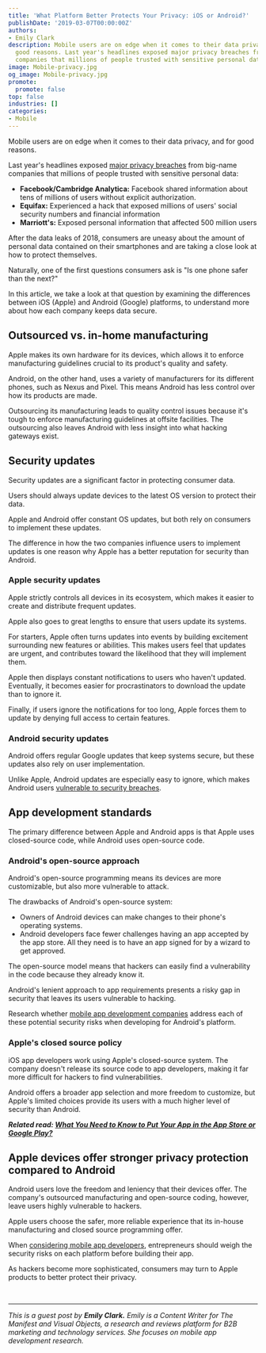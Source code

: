 ```yaml
---
title: 'What Platform Better Protects Your Privacy: iOS or Android?'
publishDate: '2019-03-07T00:00:00Z'
authors:
- Emily Clark
description: Mobile users are on edge when it comes to their data privacy, and for
  good reasons. Last year's headlines exposed major privacy breaches from big-name
  companies that millions of people trusted with sensitive personal data.
image: Mobile-privacy.jpg
og_image: Mobile-privacy.jpg
promote:
  promote: false
top: false
industries: []
categories:
- Mobile
---
```

<script type="application/ld+json">
{
 "@context": "https://schema.org",
 "@type": "Article",
 "author": "Emily Clark",
 "name": "What Platform Better Protects Your Privacy: iOS or Android?"
}
</script>

Mobile users are on edge when it comes to their data privacy, and for good reasons.

Last year's headlines exposed <a href="https://www.popsci.com/last-year-tech-2018/" target="_blank">major privacy breaches</a> from big-name companies that millions of people trusted with sensitive personal data: 

* **Facebook/Cambridge Analytica:** Facebook shared information about tens of millions of users without explicit authorization. 
* **Equifax:** Experienced a hack that exposed millions of users' social security numbers and financial information
* **Marriott's:** Exposed personal information that affected 500 million users

After the data leaks of 2018, consumers are uneasy about the amount of personal data contained on their smartphones and are taking a close look at how to protect themselves.

Naturally, one of the first questions consumers ask is "Is one phone safer than the next?"

In this article, we take a look at that question by examining the differences between iOS (Apple) and Android (Google) platforms, to understand more about how each company keeps data secure.

## Outsourced vs. in-home manufacturing

Apple makes its own hardware for its devices, which allows it to enforce manufacturing guidelines crucial to its product's quality and safety. 

Android, on the other hand, uses a variety of manufacturers for its different phones, such as Nexus and Pixel. This means Android has less control over how its products are made. 

Outsourcing its manufacturing leads to quality control issues because it's tough to enforce manufacturing guidelines at offsite facilities. The outsourcing also leaves Android with less insight into what hacking gateways exist.

## Security updates

Security updates are a significant factor in protecting consumer data. 

Users should always update devices to the latest OS version to protect their data.

Apple and Android offer constant OS updates, but both rely on consumers to implement these updates. 

The difference in how the two companies influence users to implement updates is one reason why Apple has a better reputation for security than Android.

### Apple security updates

Apple strictly controls all devices in its ecosystem, which makes it easier to create and distribute frequent updates. 

Apple also goes to great lengths to ensure that users update its systems.

For starters, Apple often turns updates into events by building excitement surrounding new features or abilities. This makes users feel that updates are urgent, and contributes toward the likelihood that they will implement them.

Apple then displays constant notifications to users who haven't updated. Eventually, it becomes easier for procrastinators to download the update than to ignore it.

Finally, if users ignore the notifications for too long, Apple forces them to update by denying full access to certain features.

### Android security updates

Android offers regular Google updates that keep systems secure, but these updates also rely on user implementation.

Unlike Apple, Android updates are especially easy to ignore, which makes Android users <a href="https://us.norton.com/internetsecurity-mobile-android-vs-ios-which-is-more-secure.html" target="_blank">vulnerable to security breaches</a>.

## App development standards

The primary difference between Apple and Android apps is that Apple uses closed-source code, while Android uses open-source code.

### Android's open-source approach

Android's open-source programming means its devices are more customizable, but also more vulnerable to attack.

The drawbacks of Android's open-source system:

* Owners of Android devices can make changes to their phone's operating systems.
* Android developers face fewer challenges having an app accepted by the app store. All they need is to have an app signed for by a wizard to get approved.

The open-source model means that hackers can easily find a vulnerability in the code because they already know it. 

Android's lenient approach to app requirements presents a risky gap in security that leaves its users vulnerable to hacking. 

Research whether <a href="https://clutch.co/directory/mobile-application-developers" target="_blank">mobile app development companies</a> address each of these potential security risks when developing for Android's platform. 

### Apple's closed source policy

iOS app developers work using Apple's closed-source system. The company doesn't release its source code to app developers, making it far more difficult for hackers to find vulnerabilities.

Android offers a broader app selection and more freedom to customize, but Apple's limited choices provide its users with a much higher level of security than Android.

***Related read: [What You Need to Know to Put Your App in the App Store or Google Play?](https://anadea.info/blog/how-to-put-your-app-in-the-app-store-or-google-play)***

## Apple devices offer stronger privacy protection compared to Android

Android users love the freedom and leniency that their devices offer. The company's outsourced manufacturing and open-source coding, however, leave users highly vulnerable to hackers.

Apple users choose the safer, more reliable experience that its in-house manufacturing and closed source programming offer. 

When <a href="https://themanifest.com/app-development/companies" target="_blank">considering mobile app developers</a>, entrepreneurs should weigh the security risks on each platform before building their app. 

As hackers become more sophisticated, consumers may turn to Apple products to better protect their privacy. 


<br />

---
*This is a guest post by **Emily Clark.** Emily is a Content Writer for The Manifest and Visual Objects, a research and reviews platform for B2B marketing and technology services. She focuses on mobile app development research.*
